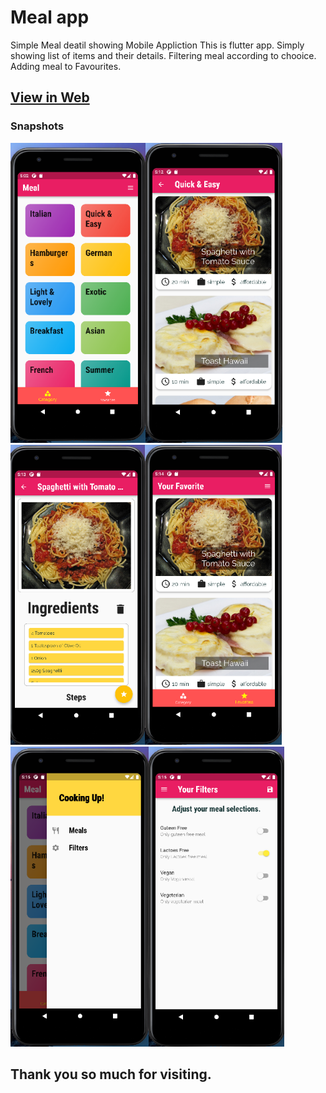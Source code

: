 # Meal app 

Simple Meal deatil showing Mobile Appliction 
This is flutter app. 
Simply showing list of items and their details.
Filtering meal according to chooice.
Adding meal to Favourites.

## [View in Web](https://subash9860.github.io/meal-app/)

### Snapshots
<img height="480px" src="/assets/1.png"><img height="480px" src="/assets/2.png"><img height="480px" src="/assets/3.png"><img height="480px" src="/assets/4.png"><img height="480px" src="/assets/5.png"><img height="480px" src="/assets/6.png">

## Thank you so much for visiting.
